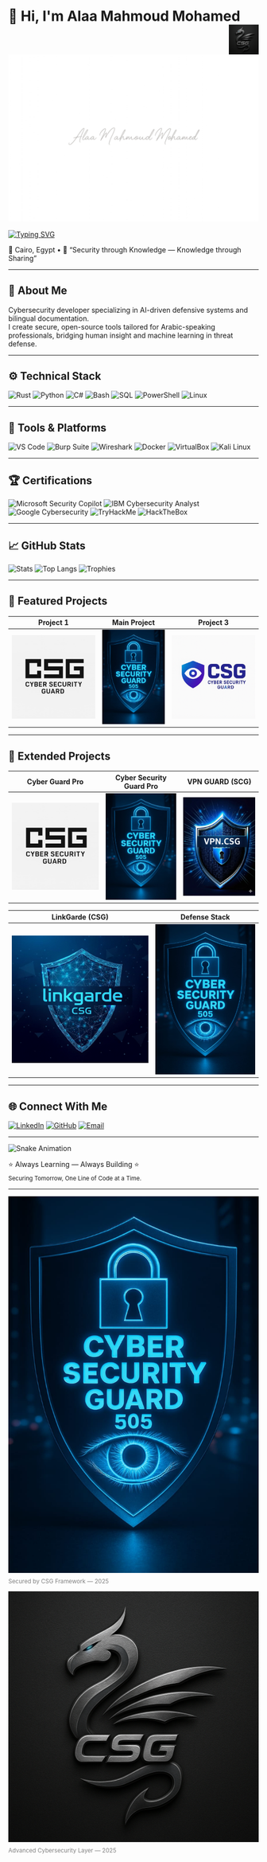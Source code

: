 # 👋 Hi, I'm Alaa Mahmoud Mohamed <img src="https://raw.githubusercontent.com/Alaamahm0ud/Alaamahm0ud/main/branding/C_S_G.png" alt="C_S_G Logo" width="60" align="right" />

![Banner](https://raw.githubusercontent.com/Alaamahm0ud/Alaamahm0ud/main/branding/alaa10.png)

[![Typing SVG](https://readme-typing-svg.demolab.com?font=Consolas&weight=600&size=24&pause=1000&color=00ADB5&center=true&vCenter=true&width=600&lines=Cybersecurity+Analyst;AI+Tools+Developer;Ethical+Hacker;Defensive+Systems+Engineer)](https://readme-typing-svg.demolab.com/demo/?lines=Cybersecurity+Analyst;AI+Tools+Developer;Ethical+Hacker;Defensive+Systems+Engineer)

📍 Cairo, Egypt  •  💬 “Security through Knowledge — Knowledge through Sharing”

---

## 🧠 About Me
Cybersecurity developer specializing in AI-driven defensive systems and bilingual documentation.  
I create secure, open-source tools tailored for Arabic-speaking professionals, bridging human insight and machine learning in threat defense.

---

## ⚙️ Technical Stack
![Rust](https://img.shields.io/badge/Rust-000000?style=for-the-badge&logo=rust)
![Python](https://img.shields.io/badge/Python-3670A0?style=for-the-badge&logo=python&logoColor=ffdd54)
![C#](https://img.shields.io/badge/C%23-239120?style=for-the-badge&logo=c-sharp&logoColor=white)
![Bash](https://img.shields.io/badge/Bash-121011?style=for-the-badge&logo=gnu-bash&logoColor=white)
![SQL](https://img.shields.io/badge/SQL-003B57?style=for-the-badge&logo=mysql)
![PowerShell](https://img.shields.io/badge/PowerShell-5391FE?style=for-the-badge&logo=powershell)
![Linux](https://img.shields.io/badge/Linux-FCC624?style=for-the-badge&logo=linux&logoColor=black)

---

## 🧰 Tools & Platforms
![VS Code](https://img.shields.io/badge/VSCode-007ACC?style=for-the-badge&logo=visualstudiocode)
![Burp Suite](https://img.shields.io/badge/Burp_Suite-FF6C37?style=for-the-badge&logo=burpsuite)
![Wireshark](https://img.shields.io/badge/Wireshark-1679A7?style=for-the-badge&logo=wireshark)
![Docker](https://img.shields.io/badge/Docker-2496ED?style=for-the-badge&logo=docker)
![VirtualBox](https://img.shields.io/badge/VirtualBox-183A61?style=for-the-badge&logo=virtualbox)
![Kali Linux](https://img.shields.io/badge/Kali_Linux-557C94?style=for-the-badge&logo=kalilinux)

---

## 🏆 Certifications
![Microsoft Security Copilot](https://img.shields.io/badge/Microsoft_Security_Copilot-0078D4?style=for-the-badge&logo=microsoft)
![IBM Cybersecurity Analyst](https://img.shields.io/badge/IBM_Cybersecurity_Analyst-054ADA?style=for-the-badge&logo=ibm)
![Google Cybersecurity](https://img.shields.io/badge/Google_Cybersecurity-4285F4?style=for-the-badge&logo=google)
![TryHackMe](https://img.shields.io/badge/TryHackMe_Level_7-red?style=for-the-badge&logo=tryhackme)
![HackTheBox](https://img.shields.io/badge/HackTheBox_Rookie-green?style=for-the-badge&logo=hackthebox)

---

## 📈 GitHub Stats
![Stats](https://github-readme-stats.vercel.app/api?username=Alaamahm0ud&show_icons=true&theme=radical&hide_border=true)
![Top Langs](https://github-readme-stats.vercel.app/api/top-langs/?username=Alaamahm0ud&layout=compact&theme=radical&hide_border=true)
![Trophies](https://github-profile-trophy.vercel.app/?username=Alaamahm0ud&theme=onedark)

---

## 🚀 Featured Projects
| Project 1 | Main Project | Project 3 |
|-----------|-------------|-----------|
| ![Project 1](https://raw.githubusercontent.com/Alaamahm0ud/Alaamahm0ud/main/branding/CSG1.jpg) | ![Main Project](https://raw.githubusercontent.com/Alaamahm0ud/Alaamahm0ud/main/branding/CSG.jpg) | ![Project 3](https://raw.githubusercontent.com/Alaamahm0ud/Alaamahm0ud/main/branding/CSG.04.png) |

---

## 🔗 Extended Projects
| Cyber Guard Pro | Cyber Security Guard Pro | VPN GUARD (SCG) |
|-----------------|--------------------------|-----------------|
| [![Cyber Guard Pro](https://raw.githubusercontent.com/Alaamahm0ud/Alaamahm0ud/main/branding/CSG1.jpg)](https://github.com/Alaamahm0ud/cyber-guard-pro) | [![Cyber Security Guard Pro](https://raw.githubusercontent.com/Alaamahm0ud/Alaamahm0ud/main/branding/CSG.jpg)](https://github.com/Alaamahm0ud/cyber-security-guard-pro) | [![VPN GUARD (SCG)](https://raw.githubusercontent.com/Alaamahm0ud/Alaamahm0ud/main/branding/VPN.CSG.png)](https://github.com/Alaamahm0ud/VPN-GUARD.-SCG-) |

| LinkGarde (CSG) | Defense Stack |
|-----------------|----------------|
| [![LinkGarde](https://raw.githubusercontent.com/Alaamahm0ud/Alaamahm0ud/main/branding/linkgarde.csg.png)](https://github.com/Alaamahm0ud/linkgarde.csg) | [![Defense Stack](https://raw.githubusercontent.com/Alaamahm0ud/Alaamahm0ud/main/branding/CSG.jpg)](https://github.com/Alaamahm0ud/Cyber-Security-Guard-Defense-Stack) |

---

## 🌐 Connect With Me
[![LinkedIn](https://img.shields.io/badge/LinkedIn_Profile-0A66C2?style=for-the-badge&logo=linkedin)](https://www.linkedin.com/in/alaa-mahmoud-/)
[![GitHub](https://img.shields.io/badge/GitHub_Portfolio-181717?style=for-the-badge&logo=github)](https://github.com/Alaamahm0ud)
[![Email](https://img.shields.io/badge/Email_Me-D14836?style=for-the-badge&logo=gmail)](mailto:alaa.m.egypt@gmail.com)

---

![Snake Animation](https://raw.githubusercontent.com/Alaamahm0ud/Alaamahm0ud/output/github-contribution-grid-snake.svg)

⭐ Always Learning — Always Building ⭐  
<sub>Securing Tomorrow, One Line of Code at a Time.</sub>

---

![CSG Logo](https://raw.githubusercontent.com/Alaamahm0ud/Alaamahm0ud/main/branding/CSG.jpg)  
<sub style="color:gray;">Secured by CSG Framework — 2025</sub>  

![C_S_G Framework](https://raw.githubusercontent.com/Alaamahm0ud/Alaamahm0ud/main/branding/C_S_G.png)  
<sub style="color:gray;">Advanced Cybersecurity Layer — 2025</sub>

